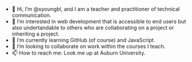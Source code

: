 - 👋 Hi, I’m @syoungbl, and I am a teacher and practitioner of technical communication.
- 👀 I’m interested in web development that is accessible to end users but also undertandable to others who are collaborating on a project or inheriting a project.
- 🌱 I’m currently learning GitHub (of course) and JavaScript.
- 💞️ I’m looking to collaborate on work within the courses I teach. 
- 📫 How to reach me: Look me up at Auburn University.

<!---
syoungbl/syoungbl is a ✨ special ✨ repository because its `README.md` (this file) appears on your GitHub profile.
You can click the Preview link to take a look at your changes.
--->
